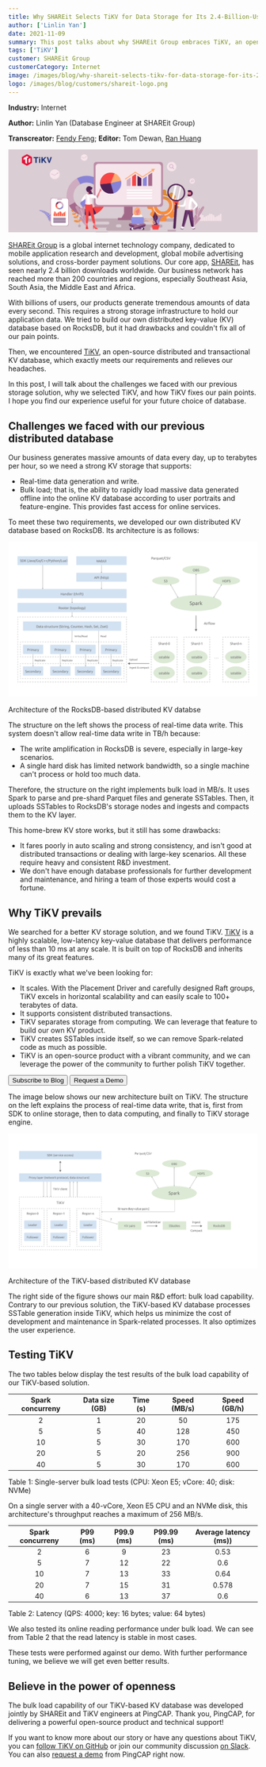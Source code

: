 ```yaml
---
title: Why SHAREit Selects TiKV for Data Storage for Its 2.4-Billion-User Business
author: ['Linlin Yan']
date: 2021-11-09
summary: This post talks about why SHAREit Group embraces TiKV, an open-source distributed and transactional KV database, as its storage infrastructure and how TiKV fixes SHAREit's pain points. 
tags: ['TiKV']
customer: SHAREit Group
customerCategory: Internet
image: /images/blog/why-shareit-selects-tikv-for-data-storage-for-its-2.4-billion-user-business.png
logo: /images/blog/customers/shareit-logo.png
---
```


**Industry:** Internet

**Author:** Linlin Yan (Database Engineer at SHAREit Group)

**Transcreator:** [Fendy Feng](https://github.com/septemberfd); **Editor:** Tom Dewan, [Ran Huang](https://github.com/ran-huang)

![Why SHAREit selects TiKV for data storage for its 2.4-billion-user business](media/why-shareit-selects-tikv-for-data-storage-for-its-2.4-billion-user-business.png)

[SHAREit Group](https://www.ushareit.com/) is a global internet technology company, dedicated to mobile application research and development, global mobile advertising solutions, and cross-border payment solutions. Our core app, [SHAREit](https://play.google.com/store/apps/details?id=com.lenovo.anyshare.gps&hl=en&gl=US), has seen nearly 2.4 billion downloads worldwide. Our business network has reached more than 200 countries and regions, especially Southeast Asia, South Asia, the Middle East and Africa. 

With billions of users, our products generate tremendous amounts of data every second. This requires a strong storage infrastructure to hold our application data. We tried to build our own distributed key-value (KV) database based on RocksDB, but it had drawbacks and couldn't fix all of our pain points. 

Then, we encountered [TiKV](https://docs.pingcap.com/tidb/stable/tikv-overview#tikv-overview), an open-source distributed and transactional KV database, which exactly meets our requirements and relieves our headaches. 

In this post, I will talk about the challenges we faced with our previous storage solution, why we selected TiKV, and how TiKV fixes our pain points. I hope you find our experience useful for your future choice of database. 

## Challenges we faced with our previous distributed database

Our business generates massive amounts of data every day, up to terabytes per hour, so we need a strong KV storage that supports: 

* Real-time data generation and write. 
* Bulk load; that is, the ability to rapidly load massive data generated offline into the online KV database according to user portraits and feature-engine. This provides fast access for online services. 

To meet these two requirements, we developed our own distributed KV database based on RocksDB. Its architecture is as follows: 

![Architecture of the RocksDB-based distributed KV databse](media/architecture-of-rocksdb-based-distributed-kv-database.png)
<div class="caption-center"> Architecture of the RocksDB-based distributed KV databse </div>

The structure on the left shows the process of real-time data write. This system doesn't allow real-time data write in TB/h because: 

* The write amplification in RocksDB is severe, especially in large-key scenarios.
* A single hard disk has limited network bandwidth, so a single machine can't process or hold too much data. 

Therefore, the structure on the right implements bulk load in MB/s.  It uses Spark to parse and pre-shard Parquet files and generate SSTables. Then, it uploads SSTables to RocksDB's storage nodes and ingests and compacts them to the KV layer. 

This home-brew KV store works, but it still has some drawbacks:

* It fares poorly in auto scaling and strong consistency, and isn't good at distributed transactions or dealing with large-key scenarios. All these require heavy and consistent R&D investment. 
* We don't have enough database professionals for further development and maintenance, and hiring a team of those experts would cost a fortune. 

## Why TiKV prevails

We searched for a better KV storage solution, and we found TiKV. [TiKV](https://tikv.org/) is a highly scalable, low-latency key-value database that delivers performance of less than 10 ms at any scale. It is built on top of RocksDB and inherits many of its great features. 

TiKV is exactly what we've been looking for:

* It scales. With the Placement Driver and carefully designed Raft groups, TiKV excels in horizontal scalability and can easily scale to 100+ terabytes of data. 
* It supports consistent distributed transactions. 
* TiKV separates storage from computing. We can leverage that feature to build our own KV product. 
* TiKV creates SSTables inside itself, so we can remove Spark-related code as much as possible. 
* TiKV is an open-source product with a vibrant community, and we can leverage the power of the community to further polish TiKV together. 

<div class="trackable-btns">
  <a href="https://share.hsforms.com/1e2W03wLJQQKPd1d9rCbj_Q2npzm" onclick="trackViews('Why SHAREit Selects TiKV for Data Storage for Its 2.4-Billion-User Business', 'subscribe-blog-btn-middle')"><button>Subscribe to Blog</button></a>
  <a href="/contact-us" onclick="trackViews('Why SHAREit Selects TiKV for Data Storage for Its 2.4-Billion-User Business', 'contact-us-middle')"><button>Request a Demo</button></a>
</div>

The image below shows our new architecture built on TiKV. The structure on the left explains the process of real-time data write, that is, first from SDK to online storage, then to data computing, and finally to TiKV storage engine. 

![Architecture of the TiKV-based distributed KV database](media/architecture-of-tikv-based-distributed-kv-database.png)
<div class="caption-center"> Architecture of the TiKV-based distributed KV database </div>

The right side of the figure shows our main R&D effort: bulk load capability. Contrary to our previous solution, the TiKV-based KV database processes SSTable generation inside TiKV, which helps us minimize the cost of development and maintenance in Spark-related processes. It also optimizes the user experience. 

## Testing TiKV

The two tables below display the test results of the bulk load capability of our TiKV-based solution. 

| Spark concurreny | Data size (GB) | Time (s) | Speed (MB/s) | Speed (GB/h) |
| :----: | :----: | :----: | :----: | :----: | 
| 2 | 1 | 20 | 50 | 175 |
| 5 | 5 | 40| 128 | 450 | 
| 10 | 5 | 30 | 170 | 600 | 
| 20 | 5 | 20 | 256 | 900 | 
| 40 | 5 | 30 | 170 | 600 | 

<div class="caption-center"> Table 1: Single-server bulk load tests (CPU: Xeon E5; vCore: 40; disk: NVMe) </div>

On a single server with a 40-vCore, Xeon E5 CPU and an NVMe disk, this architecture's throughput reaches a maximum of 256 MB/s. 

| Spark concurreny | P99 (ms) | P99.9 (ms) | P99.99 (ms) | Average latency (ms)) |
| :----: | :----: | :----: | :----: | :----: | 
| 2 | 6 | 9 | 23 | 0.53 | 
| 5 | 7 | 12 | 22 | 0.6 | 
| 10 | 7 | 13 | 33 | 0.64 | 
| 20 | 7 | 15 | 31 | 0.578 | 
| 40 | 6 | 13 | 37 | 0.6 | 

<div class="caption-center"> Table 2: Latency (QPS: 4000; key: 16 bytes; value: 64 bytes) </div>

We also tested its online reading performance under bulk load. We can see from Table 2 that the read latency is stable in most cases.

These tests were performed against our demo. With further performance tuning, we believe we will get even better results. 

## Believe in the power of openness

The bulk load capability of our TiKV-based KV database was developed jointly by SHAREit and TiKV engineers at PingCAP. Thank you, PingCAP, for delivering a powerful open-source product and technical support!

If you want to know more about our story or have any questions about TiKV, you can [follow TiKV on GitHub](https://github.com/tikv/tikv) or join our community discussion [on Slack](https://slack.tidb.io/invite?team=tikv-wg&channel=general&ref=pingcap-blog). You can also [request a demo](https://en.pingcap.com/contact-us) from PingCAP right now. 
